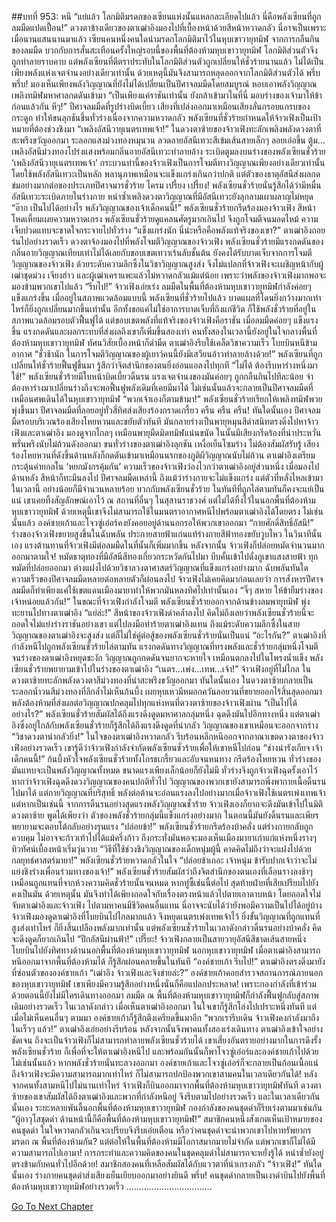 ##บทที่ 953: หนี
“แย่แล้ว โลกมิติมรดกของเซียนแห่งนั้นแหลกละเอียดไปแล้ว นี่คือพลังเซียนที่ถูกลมมืดแปดเปื้อน!”
ดวงตาข้างเดียวของตาเฒ่าอิงมองไปที่เบื้องหน้าด้วยสีหน้าหวาดกลัว
นี่อาจเป็นเพราะเมื่อนานแสนนานมาแล้ว เซียนคนหนึ่งคนใดนำมรดกโลกมิติมาไว้ในหุบเขาวายุทมิฬ
จากการกลืนกินของลมมืด บวกกับการสั่นสะเทือนครั้งใหญ่รอบนี้ของพื้นที่ต้องห้ามหุบเขาวายุทมิฬ โลกมิติส่วนตัวจึงถูกทำลายราบคาบ
แต่พลังเซียนที่ตีตราประทับในโลกมิติส่วนตัวถูกเปลี่ยนให้ชั่วร้ายนานแล้ว ไม่ได้เป็นเพียงพลังแห่งเจตจำนงอย่างเดียวเท่านั้น ด้วยเหตุนี้มันจึงสามารถหลุดออกจากโลกมิติส่วนตัวได้
พรึ่บ พรึ่บ!
มองเห็นเพียงพลังวิญญาณที่ยังไม่ได้เปลี่ยนเป็นปีศาจลมมืดโดยสมบูรณ์ หอบเอาพลังวิญญาณเพลิงทมิฬมหาศาลกดดันเข้ามา
“เป็นเพียงแค่ราชันเท่านั้น ยังกล้าเข้ามาในที่นี่ มอบร่างของเจ้ามาให้ข้าก่อนแล้วกัน หึๆ!”
ปีศาจลมมืดที่รูปร่างบิดเบี้ยว เสียงที่เปล่งออกมาเหมือนเสียงลั่นกรอบแกรบของกระดูก ทำให้ขนลุกชันขึ้นทั่วร่างเนื่องจากความหวาดกลัว
พลังเซียนที่ชั่วร้ายกำหนดให้จ้าวเฟิงเป็นเป้าหมายที่ต้องช่วงชิงมา
“เพลิงอัสนีวายุเนตรเทพเจ้า!”
ในดวงตาซ้ายของจ้าวเฟิงทะลักเพลิงพลังดวงตาที่สะพรึงขวัญออกมา ระลอกแสงม่วงทองหมุนวน ลวดลายอัสนีเทวะสีเข้มเส้นสายเล็กๆ ลอยเอ่อขึ้น
ตู้ม…
เพลิงอัสนีม่วงทองโปร่งแสงพร้อมกลิ่นอายอัสนีเทวะทำลายล้าง ระเบิดตูมลงบนร่างของพลังเซียนชั่วร้าย
‘เพลิงอัสนีวายุเนตรเทพเจ้า’ กระบวนท่านี้ของจ้าวเฟิงเป็นการโจมตีทางวิญญาณเพียงอย่างเดียวเท่านั้น โดยใช้พลังอัสนีเทวะเป็นหลัก พลานุภาพเหมือนจะแข็งแกร่งเกินกว่าปกติ
แต่ตัวของธาตุอัสนีส่งผลกดข่มอย่างมากต่อของประเภทปีศาจมารชั่วร้าย
โครม เปรี้ยง เปรี้ยง!
พลังเซียนชั่วร้ายนั่นรู้สึกได้ว่ามีหมื่นอัสนีเทวะระเบิดภายในร่างกาย หนำซ้ำเพลิงดวงตาวิญญาณที่มีอัสนีเทวะยังลุกลามเผาผลาญไม่หยุด
“อ๊าก เป็นไปได้อย่างไร พลังวิญญาณของเจ้าเด็กคนนี้!”
พลังเซียนชั่วร้ายกรีดร้องมองจ้าวเฟิง สีหน้าโหดเหี้ยมเผยความหวาดเกรง
พลังเซียนชั่วร้ายดูแคลนศัตรูมากเกินไป จึงถูกโจมตีจนมอดไหม้ ความเจ็บปวดแทบจะขาดใจกระจายไปทั่วร่าง
“แข็งแกร่งนัก นี่น่ะหรือคือพลังแท้จริงของเขา?”
ตาเฒ่าอิงถอยร่นไปอย่างรวดเร็ว ดวงตาจ้องมองไปที่พลังโจมตีวิญญาณของจ้าวเฟิง
พลังเซียนชั่วร้ายมีแรงกดดันของกลิ่นอายวิญญาณเทียบเท่าไม่ได้เลยกับขอบเขตเทวาเร้นลับชั้นต้น ยังคงได้รับบาดเจ็บจากการโจมตีวิญญาณของจ้าวเฟิง
ด้วยระดับความลึกซึ้งในวิชาวิญญาณสูงส่ง จึงไม่แปลกที่จ้าวเฟิงจะเผชิญหน้ากับผู้เฒ่าชุดม่วง เจียงฮ่าว และผู้เฒ่าเคราแพะแล้วไม่หวาดกลัวแม้แต่น้อย
เพราะว่าพลังของจ้าวเฟิงมากพอจะมองข้ามพวกเขาไปแล้ว
“รีบไป!”
จ้าวเฟิงเอ่ยเร่ง
ลมมืดในพื้นที่ต้องห้ามหุบเขาวายุทมิฬกำลังค่อยๆ แข็งแกร่งขึ้น
เมื่ออยู่ในสภาพแวดล้อมแบบนี้ พลังเซียนที่ชั่วร้ายไปแล้ว บาดแผลที่โดนยิ่งกว้างมากเท่าไหร่ก็ยิ่งถูกเปลี่ยนมากขึ้นเท่านั้น อีกทั้งขอแค่ไม่ใช่อาการบาดเจ็บที่ถึงแก่ชีวิต ก็ใช้พลังชั่วร้ายที่อยู่ในสภาพแวดล้อมรอบตัวฟื้นฟูได้
แต่ขอบเขตพลังที่แท้จริงของจ้าวเฟิงคือราชัน เมื่อลมมืดค่อยๆ แข็งแรงขึ้น แรงกดดันและผลกระทบที่ส่งผลถึงเขาก็เพิ่มขึ้นสองเท่า
คนทั้งสองในเวลานี้ยังอยู่ในใจกลางพื้นที่ต้องห้ามหุบเขาวายุทมิฬ ทัศนวิสัยเบื้องหน้าก็ดำมืด
ตาเฒ่าอิงรีบใช้เคล็ดวิชาความเร็ว โบยบินหนีข้ามอากาศ
“ชั่วช้านัก ในการโจมตีวิญญาณของผู้เยาว์คนนี้ยังมีเสวียนอ้าวทำลายล้างด้วย!”
พลังเซียนที่ถูกเปลี่ยนให้ชั่วร้ายฟื้นฟูขึ้นมา รู้สึกว่าจิตสำนึกของตนยิ่งอ่อนแอลงไปทุกที
“ไม่ได้ ต้องรีบหาร่างหนึ่งมาใช้!”
พลังเซียนชั่วร้ายมีใบหน้าบิดเบี้ยวดิ้นรน แรงเจตจำนงของมันค่อยๆ ถูกกลืนกินไปทีละน้อย
จำต้องหาร่างมาเปลี่ยนร่างถึงจะพอฟื้นฟูพลังเดิมที่เคยมีมาได้ ไม่เช่นนั้นแล้วจะกลายเป็นปีศาจลมมืดที่เหมือนศพเดินได้ในหุบเขาวายุทมิฬ
“พวกเจ้าเองก็ตามข้ามา!”
พลังเซียนชั่วร้ายเรียกให้เพลิงทมิฬพวยพุ่งขึ้นมา ปีศาจลมมืดที่ลอยอยู่ทั่วสี่ทิศส่งเสียงร้องกราดเกรี้ยว
ครืน ครืน ครืน!
ทันใดนั้นเอง ปีศาจลมมืดรอบบริเวณร้องเสียงโหยหวนและขยับตัวทันที มันกลายร่างเป็นพายุหมุนสีดำสนิทตรงดิ่งไปหาจ้าวเฟิงและตาเฒ่าอิง
มองดูจากไกลๆ เหมือนพายุมืดมิดทมิฬแน่นขนัด ในนั้นมีเสียงกรีดร้องที่น่าประหวั่นพรั่นพรึงนับไม่ถ้วนดังออกมา
ขนทั่วร่างของตาเฒ่าอิงลุกชัน เหงื่อเย็นโซมร่าง
ไม่ต้องสัมผัสรับรู้ เสียงร้องโหยหวนที่ดังขึ้นด้านหลังก็กดดันเข้ามาเหมือนนรกของภูติผีวิญญาณนับไม่ถ้วน
ตาเฒ่าอิงเตรียมกระตุ้นค่ายกลใน ‘หยกมังกรคุ้มกัน’
ความเร็วของจ้าวเฟิงว่องไวกว่าตาเฒ่าอิงอยู่ส่วนหนึ่ง เมื่อมองไปด้านหลัง สีหน้าก็ทะมึนลงไป
ปีศาจลมมืดเหล่านี้ ถึงแม้ว่าร่างกายจะไม่แข็งแกร่ง แต่ตัวที่หลั่งไหลเข้ามาในเวลานี้ อย่างน้อยก็มีจำนวนหลายร้อย บวกกับพลังเซียนชั่วร้าย ในทันทีที่ถูกไล่ตามทันก็คงจะแย่เป็นแน่
เขาเคยทิ้งสัญลักษณ์เอาไว้ ณ สถานที่อื่นๆ ในสุสานราชวงศ์ แต่ไม่ได้ทิ้งไว้ในนอกพื้นที่ต้องห้ามหุบเขาวายุทมิฬ
ด้วยเหตุนี้เขาจึงไม่สามารถใช้ในมนตราอากาศหนีไปพร้อมตาเฒ่าอิงได้โดยตรง ไม่เช่นนั้นแล้ว องค์ชายเก้าและโจวซู่เอ๋อร์คงยังคอยอยู่ด้านนอกรอให้พวกเขาออกมา
“กายศักดิ์สิทธิ์อัสนี!”
ร่างของจ้าวเฟิงขยายสูงขึ้นในฉับพลัน ประกายสายฟ้าแก่นแท้ร่างกายสีฟ้าทองขยับวูบไหว ในวินาทีนั้นเอง แรงต้านทานที่จ้าวเฟิงมีต่อลมมืดในที่นั้นก็เพิ่มมากขึ้น
หลังจากนั้น จ้าวเฟิงก็ปล่อยหมัดจำนวนมากออกมาตามใจ!
หมัดธาตุทองที่มีอัสนีสีทองเกี่ยวกระหวัดกันไปมา บีบคั้นเข้าไปดั่งภูเขาแสงสายฟ้า
ทุกหมัดที่ปล่อยออกมา ต่างแฝงไปด้วยวิชาลวงตาศาสตร์วิญญาณที่แข็งแกร่งอย่างมาก
ฉับพลันทันใด ความเร็วของปีศาจลมมืดหลายต่อหลายตัวก็ผ่อนลงไป
จ้าวเฟิงไม่เคยคิดมาก่อนเลยว่า การสังหารปีศาจลมมืดก็ทำเพียงแค่ใช้เขตแดนเมืองมายาทำให้พวกมันหลงทิศไปเท่านั้นเอง
“จิ๊ๆ สหาย ให้ข้ายืมร่างของเจ้าหน่อยแล้วกัน!”
ในขณะที่จ้าวเฟิงกำลังโจมตี พลังเซียนชั่วร้ายออกจากด้านข้างลมพายุทมิฬ พุ่งทะยานไปทางตาเฒ่าอิง
“แย่ล่ะ!”
สีหน้าของจ้าวเฟิงดำคล้ำลงไป
คิดไม่ถึงเลยว่าพลังเซียนชั่วร้ายนี้จะถอดใจไม่แย่งร่างราชันอย่างเขา แต่ไปลงมือทำร้ายตาเฒ่าอิงแทน
ถึงแม้ระดับความลึกซึ้งในสายวิญญาณของตาเฒ่าอิงจะสูงส่ง แต่ก็ไม่ใช่คู่ต่อสู้ของพลังเซียนชั่วร้ายนั่นเป็นแน่
“อะไรกัน?”
ตาเฒ่าอิงที่กำลังหนีไปถูกพลังเซียนชั่วร้ายไล่ตามทัน
แรงกดดันทางวิญญาณที่ทรงพลังและชั่วร้ายกลุ่มหนึ่งโจมตีจนร่างของตาเฒ่าอิงหยุดชะงัก วิญญาณถูกกดดันจนยากจะหายใจ เหมือนตกลงไปในโพรงน้ำแข็ง
พลังเซียนชั่วร้ายพยายามเข้าไปในร่างของตาเฒ่าอิง
“เนตร...เพ่ง...เทพ...เจ้า!”
จ้าวเฟิงอยู่ที่ไม่ไกล ในดวงตาซ้ายทะลักพลังดวงตาสีม่วงทองที่น่าสะพรึงขวัญออกมา
ทันใดนั้นเอง
ในดวงตาซ้ายกลายเป็นระลอกน้ำวนสีม่วงทองที่ลึกล้ำไม่เห็นก้นบึ้ง เผยหุบเหวมีหมอกควันลอยวนที่ขยายออกไร้สิ้นสุดออกมา
พลังต้องห้ามที่ส่งผลต่อวิญญาณปกคลุมไปทุกแห่งหนที่ดวงตาซ้ายของจ้าวเฟิงผ่าน
“เป็นไปได้อย่างไร?”
พลังเซียนชั่วร้ายสัมผัสได้ถึงแรงดึงดูดมหาศาลกลุ่มหนึ่ง ฉุดดึงมันไปอีกทางหนึ่ง
แต่ตาเฒ่าอิงซึ่งอยู่ใกล้กับพลังเซียนชั่วร้ายก็รู้สึกได้ถึงแรงดึงดูดที่น่ากลัว วิญญาณของเขาเหมือนจะออกจากร่าง
“วิชาดวงตาน่ากลัวยิ่ง!”
ในใจของตาเฒ่าอิงหวาดกลัว รีบร้อนหลีกหนีออกจากอาณาเขตดวงตาของจ้าวเฟิงอย่างรวดเร็ว
เขารู้ดีว่าจ้าวเฟิงกำลังจำกัดพลังเซียนชั่วร้ายเพื่อให้เขาหนีไปก่อน
“ช่างน่ารังเกียจ เจ้าเด็กคนนี้!”
ก้นบึ้งหัวใจพลังเซียนชั่วร้ายทั้งโกรธเกรี้ยวและอับจนหนทาง กรีดร้องโหยหวน
ทั่วร่างของมันแทบจะเป็นพลังวิญญาณทั้งหมด ขนาดแรงเพียงเล็กน้อยก็ยังไม่มี ทั่วร่างจึงถูกจ้าวเฟิงฉุดรั้งเอาไว้
หากว่าจ้าวเฟิงฉุดดึงดวงวิญญาณของคนปกติทั่วไป วิญญาณของพวกเขายังสามารถพึ่งพากายเนื้อดิ้นรนไปมาได้
แต่กายวิญญาณที่บริสุทธิ์ พลังต่อต้านจะอ่อนแรงลงไปอย่างมากเมื่อจ้าวเฟิงใช้เนตรเพ่งเทพเจ้า
แต่หากเป็นเช่นนี้ จากการดิ้นรนอย่างสุดแรงพลังวิญญาณชั่วร้าย จ้าวเฟิงเองก็ยากจะดึงมันเข้าไปในมิติดวงตาซ้าย
พูดได้เพียงว่า ตัวของพลังชั่วร้ายกลุ่มนี้แข็งแกร่งอย่างมาก ในตอนนี้มันยังดิ้นรนและเพียรพยายามจะตอบโต้กลับอย่างรุนแรง
“ปล่อยข้า!”
พลังเซียนชั่วร้ายกรีดร้องบ้าคลั่ง แต่ร่างกายกลับถูกควบคุม ไม่อาจจะก้าวเท้าไปได้แม้ครึ่งก้าว
ถึงกระทั่งมันพอจะมองเห็นเมืองมายาเก่าแก่แห่งหนึ่งรางๆ ทิวทัศน์เบื้องหน้าเริ่มวุ่นวาย
“วิธีที่ใช้ช่วงชิงวิญญาณของเด็กหนุ่มผู้นี้ คาดคิดไม่ถึงว่าจะแฝงไปด้วยกลยุทธ์ศาสตร์มายา!” พลังเซียนชั่วร้ายหวาดกลัวในใจ
“ปล่อยข้าเถอะ เจ้าหนุ่ม ข้ารับปากเจ้าว่าจะไม่แย่งชิงร่างเพื่อนร่วมทางของเจ้า!” พลังเซียนชั่วร้ายสัมผัสว่าถึงจิตสำนึกของตนเองที่เลือนรางลงช้าๆ เหมือนถูกแทนที่จากห้วงความคิดชั่วร้ายนั้นจนหมด
หากทู่ซี้เช่นนี้ต่อไป สุดท้ายฝ่ายที่เสียเปรียบไปยังคงเป็นมัน
ด้วยเหตุนั้น มันจึงทำได้เพียงถอดใจกับเรื่องตรงหน้าแล้วไปตายเอาดาบหน้า โดยถอดใจไม่จับตาเฒ่าอิงและจ้าวเฟิง ไปตามหาคนมีชีวิตคนอื่นแทน นี่อาจจะนับได้ว่ายังพอมีความเป็นไปได้อยู่บ้าง
จ้าวเฟิงมองดูตาเฒ่าอิงที่โบยบินไปไกลมากแล้ว จึงหยุดเนตรเพ่งเทพเจ้าไว้
ยิ่งขั้นวิญญาณที่ถูกแทนที่สูงส่งเท่าไหร่ ก็ยิ่งสิ้นเปลืองพลังมากเท่านั้น แต่พลังเซียนชั่วร้ายในเวลาดังกล่าวดิ้นรนอย่างบ้าคลั่ง คิดจะดึงดูดก็ยากเกินไป
“ปีกอัสนีผ่านฟ้า!”
เปรี๊ยะ!
จ้าวเฟิงกลายเป็นสายวายุอัสนีสีชาดเส้นสายหนึ่ง โบยบินไปยังทิศทางด้านนอกพื้นที่ต้องห้ามหุบเขาวายุทมิฬ
นอกหุบเขาวายุทมิฬ
เมื่อตาเฒ่าอิงสามารถหนีออกมาจากพื้นที่ต้องห้ามได้ ก็รู้สึกผ่อนคลายขึ้นในทันที
“องค์ชายเก้า รีบไป!” ตาเฒ่าอิงตรงดิ่งมายังที่ซ่อนตัวขององค์ชายเก้า
“เฒ่าอิง จ้าวเฟิงและจิงข่ายล่ะ?” องค์ชายเก้าคอยสำรวจสถานการณ์ภายนอกของหุบเขาวายุทมิฬ เขาเพียงมีความรู้สึกอย่างหนึ่งนั่นก็คือแปลกประหลาด!
เพราะกองกำลังที่เข้าร่วมด้วยตอนนี้ยังไม่มีใครเดินทางออกมา ลมมืด ณ พื้นที่ต้องห้ามหุบเขาวายุทมิฬก็กำลังฟื้นฟูกลับสู่สภาพเดิมอย่างรวดเร็ว
ในเวลาดังกล่าว เมื่อเห็นตาเฒ่าอิงออกมา ในใจเขาก็รู้สึกโล่งไปเปราะหนึ่งทันที แต่เมื่อไม่เห็นคนอื่นๆ ตามมา องค์ชายเก้าก็รู้สึกตึงเครียดขึ้นมาอีก
“พวกเรารีบเดิน จ้าวเฟิงคงกำลังมาถึงในเร็วๆ แล้ว!” ตาเฒ่าอิงเอ่ยอย่างรีบร้อน หลังจากนั้นจึงพาคนทั้งสองเร่งเดินทาง
ตาเฒ่าอิงเข้าใจอย่างชัดเจน ถึงจะเป็นจ้าวเฟิงก็ไม่สามารถทำลายพลังเซียนชั่วร้ายได้
เขาเสี่ยงอันตรายอย่างมากในการดึงรั้งพลังเซียนชั่วร้าย ก็เพื่อที่จะให้ตาเฒ่าอิงหนีไป และพร้อมกันนั้นก็พาโจวซู่เอ๋อร์และองค์ชายเก้าไปด้วย
ไม่เช่นนั้นแล้ว หากพลังชั่วร้ายนั่นทะลวงออกมา องค์ชายเก้าและโจวซู่เอ๋อร์ก็จะกลายเป็นก้อนเนื้อแน่
ถึงจ้าวเฟิงจะมีความสามารถมากเท่าไหร่ ก็ไม่สามารถปกป้องพวกเขาสามคนในเวลาเดียวกันได้!
หลังจากคนทั้งสามหนีไปไม่นานเท่าไหร่ จ้าวเฟิงก็บินออกมาจากพื้นที่ต้องห้ามหุบเขาวายุทมิฬทันที
ดวงตาซ้ายของเขาสัมผัสได้ถึงตาเฒ่าอิงและพวกที่กำลังหนีอยู่ จึงรีบตามไปอย่างรวดเร็ว
และในเวลาเดียวกันนั้นเอง ระยะหลายพันลี้นอกพื้นที่ต้องห้ามหุบเขาวายุทมิฬ กองกำลังของคนชุดดำก็รีบเร่งตามมาเช่นกัน
“ผู้อาวุโสชุดดำ ด้านหน้านี้ก็คือพื้นที่ต้องห้ามหุบเขาวายุทมิฬ!” สมาชิกคนหนึ่งสังเกตเห็นเป้าหมายของคนชุดดำ ในใจหวาดกลัวเกินจะเปรียบจึงรีบเอ่ยเตือน
หรือว่าคนชุดดำจะนำพวกเขาไปหาทรัพยากรมรดก ณ พื้นที่ต้องห้ามกัน?
แต่ต่อให้ในพื้นที่ต้องห้ามมีโอกาสมากมายไม่จำกัด แต่พวกเขาก็ไม่ได้มีความสามารถไปเอามา!
การกระทำและความคิดของคนในชุดคลุมดำไม่สามารถจะหยั่งรู้ได้ หนำซ้ำยังอยู่ตรงข้ามกับคนทั่วไปอีกด้วย!
สมาชิกสองคนที่เหลือสัมผัสได้กับแววตาที่น่าเกรงกลัว
“จ้าวเฟิง!”
ทันใดนั้นเอง ร่างกายคนชุดดำส่งเสียงเย็นเยียบออกมาอย่างยินดี
พรึ่บ!
คนชุดดำกลายเป็นเงาดำบินไปยังพื้นที่ต้องห้ามหุบเขาวายุทมิฬอย่างรวดเร็ว
…………………………….


[Go To Next Chapter]( ./191.md)